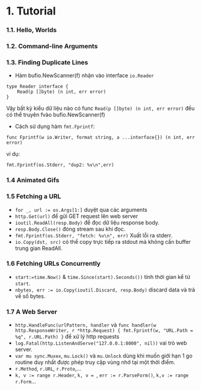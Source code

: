 # 1. Tutorial

### 1.1. Hello, Worlds

### 1.2. Command-line Arguments

### 1.3. Finding Duplicate Lines 


- Hàm bufio.NewScanner(f) nhận vào interface `io.Reader`

```
type Reader interface {
	Read(p []byte) (n int, err error)
}
```

Vậy bất kỳ kiểu dữ liệu nào có func `Read(p []byte) (n int, err error)` đều có thể  truyên fvào bufio.NewScanner(f)

- Cách sử dụng hàm `fmt.Fprintf`:

```
func Fprintf(w io.Writer, format string, a ...interface{}) (n int, err error)

```

ví dụ:
```
fmt.Fprintf(os.Stderr, "dup2: %v\n",err)
```

### 1.4 Animated Gifs

### 1.5 Fetching a URL

- `for _, url := os.Args[1:]`   duyệt qua các arguments
- `http.Get(url)` để gửi GET request lên web server
- `ioutil.ReadAll(resp.Body)` để đọc dữ liệu response body.
- `resp.Body.Close()` đóng stream sau khi đọc.
- `fmt.Fprintf(os.Stderr, "fetch: %v\n", err)` Xuất lỗi ra stderr.
- `io.Copy(dst, src)` có thể copy trực tiếp ra stdout mà không cần buffer trung gian ReadAll.

### 1.6 Fetching URLs Concurrently

- `start:=time.Now()` & `time.Since(start).Seconds())` tính thời gian kể từ `start`.
- `nbytes, err := io.Copy(ioutil.Discard, resp.Body)` discard data và trả về số bytes.

### 1.7 A Web Server

- `http.HandleFunc(urlPattern, handler` và `func handler(w http.ResponseWriter, r *http.Request) {
        fmt.Fprintf(w, "URL.Path = %q", r.URL.Path)
}` để xử lý http requests 
- `log.Fatal(http.ListenAndServe("127.0.0.1:8000", nil))` vai trò web server.
- `var mu sync.Muxex`, `mu.Lock()` và `mu.Unlock` dùng khi muốn giới hạn 1 go routine duy nhất được phép truy cập vùng nhớ tại một thời điểm.
-  `r.Method`, `r.URL`, `r.Proto`,... 
- `k, v := range r.Header`, `k, v = `, `err := r.ParseForm()`, `k,v := range r.Form`...
 

